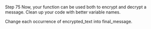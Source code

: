 Step 75
Now, your function can be used both to encrypt and decrypt a message. Clean up your code with better variable names.

Change each occurrence of encrypted_text into final_message.
